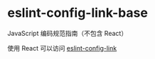 # eslint-config-link-base

JavaScript 编码规范指南（不包含 React）

使用 React 可以访问 [eslint-config-link](https://www.npmjs.com/package/eslint-config-link)
